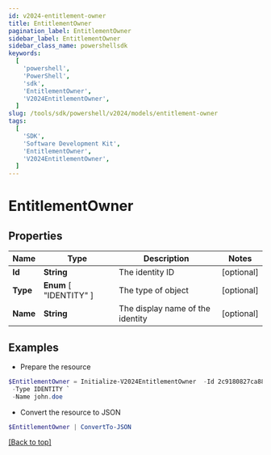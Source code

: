 ```yaml
---
id: v2024-entitlement-owner
title: EntitlementOwner
pagination_label: EntitlementOwner
sidebar_label: EntitlementOwner
sidebar_class_name: powershellsdk
keywords:
  [
    'powershell',
    'PowerShell',
    'sdk',
    'EntitlementOwner',
    'V2024EntitlementOwner',
  ]
slug: /tools/sdk/powershell/v2024/models/entitlement-owner
tags:
  [
    'SDK',
    'Software Development Kit',
    'EntitlementOwner',
    'V2024EntitlementOwner',
  ]
---
```


# EntitlementOwner

## Properties

| Name | Type | Description | Notes |
| --- | --- | --- | --- |
| **Id** | **String** | The identity ID | [optional] |
| **Type** | **Enum** [ "IDENTITY" ] | The type of object | [optional] |
| **Name** | **String** | The display name of the identity | [optional] |

## Examples

- Prepare the resource

```powershell
$EntitlementOwner = Initialize-V2024EntitlementOwner  -Id 2c9180827ca885d7017ca8ce28a000eb `
 -Type IDENTITY `
 -Name john.doe
```

- Convert the resource to JSON

```powershell
$EntitlementOwner | ConvertTo-JSON
```

[[Back to top]](#)
